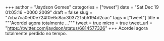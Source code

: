
+++
author = "Jaydson Gomes"
categories = ["tweet"]
date = "Sat Dec 19 01:05:16 +0000 2009"
draft = false
slug = "7cba7ca0e00e724f0e6c8ac3037215b5194d2cac"
tags = ["tweet"]
title = """Acordei agora totalmente ..."""
tweet = true
micro = true
tweet_url = "https://twitter.com/jaydson/status/6814577326"
+++
Acordei agora totalmente perdido no tempo.
